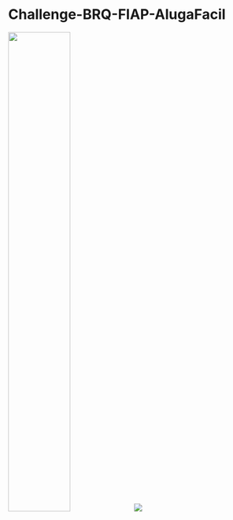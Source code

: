# Challenge-BRQ-FIAP-AlugaFacil

<img src="Challenge-BRQ-FIAP-AlugaFacil/FrontEnd/assets/images/Alugafacil.png" width=50%>
<img src="Challenge-BRQ-FIAP-AlugaFacil/FrontEnd/assets/images/Alugafacil2.png">
